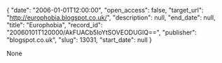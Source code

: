 {
  "date": "2006-01-01T12:00:00", 
  "open_access": false, 
  "target_url": "http://europhobia.blogspot.co.uk/", 
  "description": null, 
  "end_date": null, 
  "title": "Europhobia", 
  "record_id": "20060101T120000/AkFUACb5IoYtSOVEODUGlQ==", 
  "publisher": "blogspot.co.uk", 
  "slug": 13031, 
  "start_date": null
}

None